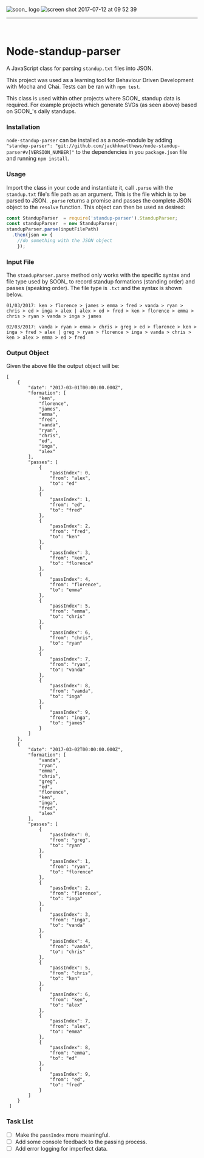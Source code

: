 ![soon_ logo](https://user-images.githubusercontent.com/20629455/28109490-27c0b602-66e7-11e7-9918-578beb7dfa9d.png)
![screen shot 2017-07-12 at 09 52 39](https://user-images.githubusercontent.com/20629455/28109776-2833e306-66e8-11e7-86d6-b285d08b3cb1.png)

___
<br>

# Node-standup-parser

A JavaScript class for parsing `standup.txt` files into JSON.

This project was used as a learning tool for Behaviour Driven Development with Mocha and Chai. Tests can be ran with `npm test`.

This class is used within other projects where SOON_ standup data is required. For example projects which generate SVGs (as seen above) based on SOON_'s daily standups.

### Installation

`node-standup-parser` can be installed as a node-module by adding `"standup-parser": "git://github.com/jackhkmatthews/node-standup-parser#v[VERSION_NUMBER]"` to the dependencies in you `package.json` file and running `npm install`.

### Usage

Import the class in your code and instantiate it, call `.parse` with the `standup.txt` file's file path as an argument. This is the file which is to be parsed to JSON. `.parse` returns a promise and passes the complete JSON object to the `resolve` function. This object can then be used as desired:

```js
const StandupParser  = require('standup-parser').StandupParser;
const standupParser  = new StandupParser;
standupParser.parse(inputFilePath)
  .then(json => {
  	//do something with the JSON object
  	});

```

### Input File

The `standupParser.parse` method only works with the specific syntax and file type used by SOON_ to record standup formations (standing order) and passes (speaking order). The file type is `.txt` and the syntax is shown below.

```
01/03/2017: ken > florence > james > emma > fred > vanda > ryan > chris > ed > inga > alex | alex > ed > fred > ken > florence > emma > chris > ryan > vanda > inga > james

02/03/2017: vanda > ryan > emma > chris > greg > ed > florence > ken > inga > fred > alex | greg > ryan > florence > inga > vanda > chris > ken > alex > emma > ed > fred
```

### Output Object

Given the above file the output object will be:

```
[
    {
        "date": "2017-03-01T00:00:00.000Z",
        "formation": [
            "ken",
            "florence",
            "james",
            "emma",
            "fred",
            "vanda",
            "ryan",
            "chris",
            "ed",
            "inga",
            "alex"
        ],
        "passes": [
            {
                "passIndex": 0,
                "from": "alex",
                "to": "ed"
            },
            {
                "passIndex": 1,
                "from": "ed",
                "to": "fred"
            },
            {
                "passIndex": 2,
                "from": "fred",
                "to": "ken"
            },
            {
                "passIndex": 3,
                "from": "ken",
                "to": "florence"
            },
            {
                "passIndex": 4,
                "from": "florence",
                "to": "emma"
            },
            {
                "passIndex": 5,
                "from": "emma",
                "to": "chris"
            },
            {
                "passIndex": 6,
                "from": "chris",
                "to": "ryan"
            },
            {
                "passIndex": 7,
                "from": "ryan",
                "to": "vanda"
            },
            {
                "passIndex": 8,
                "from": "vanda",
                "to": "inga"
            },
            {
                "passIndex": 9,
                "from": "inga",
                "to": "james"
            }
        ]
    },
    {
        "date": "2017-03-02T00:00:00.000Z",
        "formation": [
            "vanda",
            "ryan",
            "emma",
            "chris",
            "greg",
            "ed",
            "florence",
            "ken",
            "inga",
            "fred",
            "alex"
        ],
        "passes": [
            {
                "passIndex": 0,
                "from": "greg",
                "to": "ryan"
            },
            {
                "passIndex": 1,
                "from": "ryan",
                "to": "florence"
            },
            {
                "passIndex": 2,
                "from": "florence",
                "to": "inga"
            },
            {
                "passIndex": 3,
                "from": "inga",
                "to": "vanda"
            },
            {
                "passIndex": 4,
                "from": "vanda",
                "to": "chris"
            },
            {
                "passIndex": 5,
                "from": "chris",
                "to": "ken"
            },
            {
                "passIndex": 6,
                "from": "ken",
                "to": "alex"
            },
            {
                "passIndex": 7,
                "from": "alex",
                "to": "emma"
            },
            {
                "passIndex": 8,
                "from": "emma",
                "to": "ed"
            },
            {
                "passIndex": 9,
                "from": "ed",
                "to": "fred"
            }
        ]
    }
 ]
```

### Task List

- [ ] Make the `passIndex` more meaningful.
- [ ] Add some console feedback to the passing process.
- [ ] Add error logging for imperfect data.